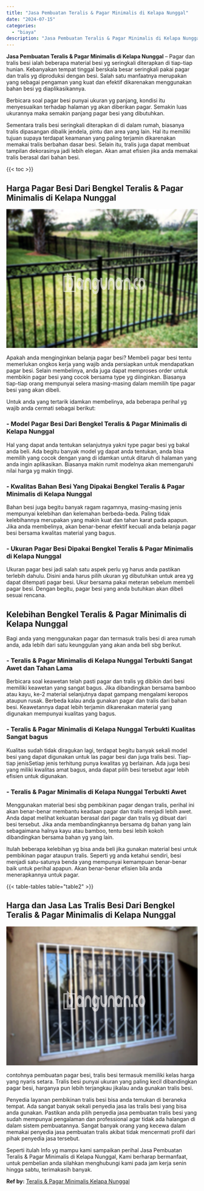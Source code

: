 ```yaml
---
title: "Jasa Pembuatan Teralis & Pagar Minimalis di Kelapa Nunggal"
date: "2024-07-15"
categories: 
  - "biaya"
description: "Jasa Pembuatan Teralis & Pagar Minimalis di Kelapa Nunggal. Seperti itulah Info yg mampu kami sampaikan perihal Jasa Pembuatan Teralis & Pagar Minimalis di K..."
---
```


**Jasa Pembuatan Teralis & Pagar Minimalis di Kelapa Nunggal** – Pagar dan tralis besi ialah beberapa material besi yg seringkali diterapkan di tiap-tiap hunian. Kebanyakan tempat tinggal berskala besar seringkali pakai pagar dan tralis yg diproduksi dengan besi. Salah satu manfaatnya merupakan yang sebagai pengaman yang kuat dan efektif dikarenakan menggunakan bahan besi yg diaplikasikannya.

Berbicara soal pagar besi punyai ukuran yg panjang, kondisi itu menyesuaikan terhadap halaman yg akan diberikan pagar. Semakin luas ukurannya maka semakin panjang pagar besi yang dibutuhkan.

Sementara tralis besi seringkali diterapkan di di dalam rumah, biasanya tralis dipasangan dibalik jendela, pintu dan area yang lain. Hal itu memiliki tujuan supaya terdapat keamanan yang paling terjamin dikarenakan memakai tralis berbahan dasar besi. Selain itu, tralis juga dapat membuat tampilan dekorasinya jadi lebih elegan. Akan amat efisien jika anda memakai tralis berasal dari bahan besi.

{{< toc >}}

## Harga Pagar Besi Dari Bengkel Teralis & Pagar Minimalis di Kelapa Nunggal

![Jasa Pembuatan Teralis & Pagar Minimalis di Kelapa Nunggal](/images/pagar-minimalis-murah-27.png)

Apakah anda menginginkan belanja pagar besi? Membeli pagar besi tentu memerlukan ongkos kerja yang wajib anda persiapkan untuk mendapatkan pagar besi. Selain membelinya, anda juga dapat memproses order untuk membikin pagar besi yang cocok bersama type yg diinginkan. Biasanya tiap-tiap orang mempunyai selera masing-masing dalam memilih tipe pagar besi yang akan dibeli.

Untuk anda yang tertarik idamkan membelinya, ada beberapa perihal yg wajib anda cermati sebagai berikut:
### \- Model Pagar Besi Dari Bengkel Teralis & Pagar Minimalis di Kelapa Nunggal

Hal yang dapat anda tentukan selanjutnya yakni type pagar besi yg bakal anda beli. Ada begitu banyak model yg dapat anda tentukan, anda bisa memilih yang cocok dengan yang di idamkan untuk ditaruh di halaman yang anda ingin aplikasikan. Biasanya makin rumit modelnya akan memengaruhi nilai harga yg makin tinggi.

### \- Kwalitas Bahan Besi Yang Dipakai Bengkel Teralis & Pagar Minimalis di Kelapa Nunggal

Bahan besi juga begitu banyak ragam ragamnya, masing-masing jenis mempunyai kelebihan dan kelemahan berbeda-beda. Paling tidak kelebihannya merupakan yang makin kuat dan tahan karat pada apapun. Jika anda membelinya, akan benar-benar efektif kecuali anda belanja pagar besi bersama kwalitas material yang bagus.

### \- Ukuran Pagar Besi Dipakai Bengkel Teralis & Pagar Minimalis di Kelapa Nunggal

Ukuran pagar besi jadi salah satu aspek perlu yg harus anda pastikan terlebih dahulu. Disini anda harus pilih ukuran yg dibutuhkan untuk area yg dapat ditempati pagar besi. Ukur bersama pakai meteran sebelum membeli pagar besi. Dengan begitu, pagar besi yang anda butuhkan akan dibeli sesuai rencana.

## Kelebihan Bengkel Teralis & Pagar Minimalis di Kelapa Nunggal

Bagi anda yang menggunakan pagar dan termasuk tralis besi di area rumah anda, ada lebih dari satu keunggulan yang akan anda beli sbg berikut.

### \- Teralis & Pagar Minimalis di Kelapa Nunggal Terbukti Sangat Awet dan Tahan Lama

Berbicara soal keawetan telah pasti pagar dan tralis yg dibikin dari besi memiliki keawetan yang sangat bagus. Jika dibandingkan bersama bamboo atau kayu, ke-2 material selanjutnya dapat gampang mengalami keropos ataupun rusak. Berbeda kalau anda gunakan pagar dan tralis dari bahan besi. Keawetannya dapat lebih terjamin dikarenakan material yang digunakan mempunyai kualitas yang bagus.

### \- Teralis & Pagar Minimalis di Kelapa Nunggal Terbukti Kualitas Sangat bagus

Kualitas sudah tidak diragukan lagi, terdapat begitu banyak sekali model besi yang dapat digunakan untuk las pagar besi dan juga tralis besi. Tiap-tiap jenisSetiap jenis terhitung punya kwalitas yg berlainan. Ada juga besi yang miliki kwalitas amat bagus, anda dapat pilih besi tersebut agar lebih efisien untuk digunakan.

### \- Teralis & Pagar Minimalis di Kelapa Nunggal Terbukti Awet

Menggunakan material besi sbg pembikinan pagar dengan tralis, perihal ini akan benar-benar membantu keadaan pagar dan tralis menjadi lebih awet. Anda dapat melihat kekuatan berasal dari pagar dan tralis yg dibuat dari besi tersebut. Jika anda membandingkannya bersama dg bahan yang lain sebagaimana halnya kayu atau bamboo, tentu besi lebih kokoh dibandingkan bersama bahan yg yang lain.

Itulah beberapa kelebihan yg bisa anda beli jika gunakan material besi untuk pembikinan pagar ataupun tralis. Seperti yg anda ketahui sendiri, besi menjadi satu-satunya benda yang mempunyai kemampuan benar-benar baik untuk perihal apapun. Akan benar-benar efisien bila anda menerapkannya untuk pagar.

{{< table-tables table="table2" >}}

## Harga dan Jasa Las Tralis Besi Dari Bengkel Teralis & Pagar Minimalis di Kelapa Nunggal

![Jasa Pembuatan Teralis & Pagar Minimalis di Kelapa Nunggal](/images/teralis-minimalis-murah-27.png)

contohnya pembuatan pagar besi, tralis besi termasuk memiliki kelas harga yang nyaris setara. Tralis besi punyai ukuran yang paling kecil dibandingkan pagar besi, harganya pun lebih terjangkau jikalau anda gunakan tralis besi.

Penyedia layanan pembikinan tralis besi bisa anda temukan di beraneka tempat. Ada sangat banyak sekali penyedia jasa las tralis besi yang bisa anda gunakan. Pastikan anda pilih penyedia jasa pembuatan tralis besi yang sudah mempunyai pengalaman dan professional agar tidak ada halangan di dalam sistem pembuatannya. Sangat banyak orang yang kecewa dalam memakai penyedia jasa pembuatan tralis akibat tidak mencermati profil dari pihak penyedia jasa tersebut.

Seperti itulah Info yg mampu kami sampaikan perihal Jasa Pembuatan Teralis & Pagar Minimalis di Kelapa Nunggal, Kami berharap bermanfaat, untuk pembelian anda silahkan menghubungi kami pada jam kerja senin hingga sabtu, terimakasih banyak.

**Ref by:** [Teralis & Pagar Minimalis Kelapa Nunggal](https://id.wikipedia.org/wiki/Teralis)
